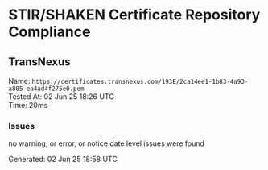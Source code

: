 # STIR/SHAKEN Certificate Repository Compliance

## TransNexus

Name: `https://certificates.transnexus.com/193E/2ca14ee1-1b83-4a93-a805-ea4ad4f275e0.pem`\
Tested At: 02 Jun 25 18:26 UTC\
Time: 20ms

### Issues

no warning, or error, or notice date level issues were found

Generated: 02 Jun 25 18:58 UTC